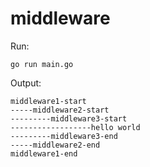 # middleware

Run:
```shell
go run main.go
```

Output:
```text
middleware1-start
-----middleware2-start
---------middleware3-start
------------------hello world
---------middleware3-end
-----middleware2-end
middleware1-end
```
